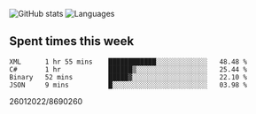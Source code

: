 ![GitHub stats](https://github-readme-stats.vercel.app/api?username=emipa606&theme=github_dark&show_icons=true) 
![Languages](https://github-readme-stats.vercel.app/api/top-langs/?username=emipa606&theme=github_dark&layout=compact)

## Spent times this week
<!--START_SECTION:waka-->

```text
XML      1 hr 55 mins    ████████████░░░░░░░░░░░░░   48.48 %
C#       1 hr            ██████▒░░░░░░░░░░░░░░░░░░   25.44 %
Binary   52 mins         █████▓░░░░░░░░░░░░░░░░░░░   22.10 %
JSON     9 mins          █░░░░░░░░░░░░░░░░░░░░░░░░   03.98 %
```

<!--END_SECTION:waka-->


26012022/8690260
